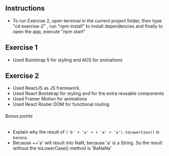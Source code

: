 Instructions
---
* To run Exercise 2, open terminal in the current project folder, then type "cd exercise-2" , run "npm install" to install dependencies and finally to open the app, execute "npm start"


Exercise 1
---
* Used Bootstrap 5 for styling and AOS for animations


Exercise 2
---
* Used ReactJS as JS framework. 
* Used React Bootstrap for styling and for the extra reusable components
* Used Framer Motion for animations
* Used React Router DOM for functional routing


###### Bonus points
* Explain why the result of `('b' + 'a' + + 'a' + 'a').toLowerCase()` is `banana`.
* Because ++'a' will result into NaN, because 'a' is a String. So the result without the toLowerCase() method is 'BaNaNa' 

